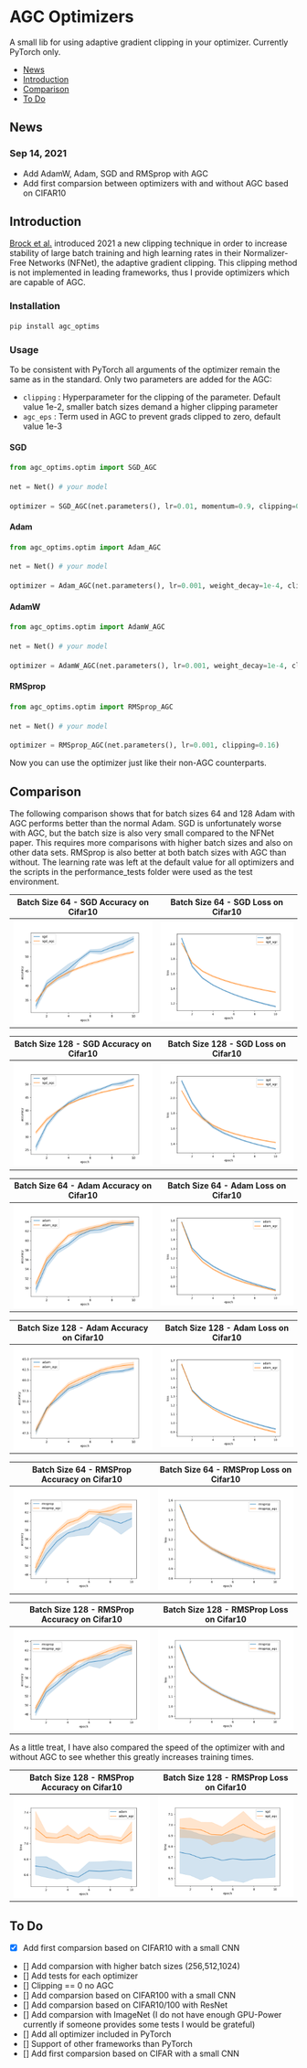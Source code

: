 # AGC Optimizers

A small lib for using adaptive gradient clipping in your optimizer. Currently PyTorch only.

- [News](#news)
- [Introduction](#introduction)
- [Comparison](#comparison)
- [To Do](#todo)

## News

### Sep 14, 2021
* Add AdamW, Adam, SGD and RMSprop with AGC 
* Add first comparsion between optimizers with and without AGC based on CIFAR10

## Introduction

[Brock et al.](https://arxiv.org/pdf/2102.06171.pdf) introduced 2021 a new clipping technique in order to increase stability of large batch training and high learning rates in their Normalizer-Free Networks (NFNet), the adaptive gradient clipping. This clipping method is not implemented in leading frameworks, thus I provide optimizers which are capable of AGC. 

### Installation
```bash
pip install agc_optims
```

### Usage

To be consistent with PyTorch all arguments of the optimizer remain the same as in the standard. Only two parameters are added for the AGC:
* `clipping` : Hyperparameter for the clipping of the parameter. Default value 1e-2, smaller batch sizes demand a higher clipping parameter
* `agc_eps` : Term used in AGC to prevent grads clipped to zero, default value 1e-3

#### SGD
```python
from agc_optims.optim import SGD_AGC

net = Net() # your model

optimizer = SGD_AGC(net.parameters(), lr=0.01, momentum=0.9, clipping=0.16)
```
#### Adam
```python
from agc_optims.optim import Adam_AGC

net = Net() # your model

optimizer = Adam_AGC(net.parameters(), lr=0.001, weight_decay=1e-4, clipping=0.16)
```
#### AdamW
```python
from agc_optims.optim import AdamW_AGC

net = Net() # your model

optimizer = AdamW_AGC(net.parameters(), lr=0.001, weight_decay=1e-4, clipping=0.16)
```
#### RMSprop
```python
from agc_optims.optim import RMSprop_AGC

net = Net() # your model

optimizer = RMSprop_AGC(net.parameters(), lr=0.001, clipping=0.16)
```

Now you can use the optimizer just like their non-AGC counterparts.

## Comparison

The following comparison shows that for batch sizes 64 and 128 Adam with AGC performs better than the normal Adam. SGD is unfortunately worse with AGC, but the batch size is also very small compared to the NFNet paper. This requires more comparisons with higher batch sizes and also on other data sets. RMSprop is also better at both batch sizes with AGC than without. The learning rate was left at the default value for all optimizers and the scripts in the performance_tests folder were used as the test environment. 

Batch Size 64 - SGD Accuracy on Cifar10           |  Batch Size 64 - SGD Loss on Cifar10
:-------------------------:|:-------------------------:
![](performance_tests/cifar10_bs64/acc_sgd.png)  |  ![](performance_tests/cifar10_bs64/loss_sgd.png)

Batch Size 128 - SGD Accuracy on Cifar10           |  Batch Size 128 - SGD Loss on Cifar10
:-------------------------:|:-------------------------:
![](performance_tests/cifar10_bs128/acc_sgd.png)  |  ![](performance_tests/cifar10_bs128/loss_sgd.png)

Batch Size 64 - Adam Accuracy on Cifar10           |  Batch Size 64 - Adam Loss on Cifar10
:-------------------------:|:-------------------------:
![](performance_tests/cifar10_bs64/acc_adam.png)  |  ![](performance_tests/cifar10_bs64/loss_adam.png)

Batch Size 128 - Adam Accuracy on Cifar10           |  Batch Size 128 - Adam Loss on Cifar10
:-------------------------:|:-------------------------:
![](performance_tests/cifar10_bs128/acc_adam.png)  |  ![](performance_tests/cifar10_bs128/loss_adam.png)

Batch Size 64 - RMSProp Accuracy on Cifar10           |  Batch Size 64 - RMSProp Loss on Cifar10
:-------------------------:|:-------------------------:
![](performance_tests/cifar10_bs64/acc_rmsprop.png)  |  ![](performance_tests/cifar10_bs64/loss_rmsprop.png)

Batch Size 128 - RMSProp Accuracy on Cifar10           |  Batch Size 128 - RMSProp Loss on Cifar10
:-------------------------:|:-------------------------:
![](performance_tests/cifar10_bs128/acc_rmsprop.png)  |  ![](performance_tests/cifar10_bs128/loss_rmsprop.png)

As a little treat, I have also compared the speed of the optimizer with and without AGC to see whether this greatly increases training times. 

Batch Size 128 - RMSProp Accuracy on Cifar10           |  Batch Size 128 - RMSProp Loss on Cifar10
:-------------------------:|:-------------------------:
![](performance_tests/cifar10_bs128/time_adam.png)  |  ![](performance_tests/cifar10_bs128/time_sgd.png)

## To Do
- [x] Add first comparsion based on CIFAR10 with a small CNN
- [] Add comparsion with higher batch sizes (256,512,1024)
- [] Add tests for each optimizer
- [] Clipping == 0 no AGC
- [] Add comparsion based on CIFAR100 with a small CNN
- [] Add comparsion based on CIFAR10/100 with ResNet
- [] Add comparsion with ImageNet (I do not have enough GPU-Power currently if someone provides some tests I would be grateful)
- [] Add all optimizer included in PyTorch
- [] Support of other frameworks than PyTorch
- [] Add first comparsion based on CIFAR with a small CNN
  